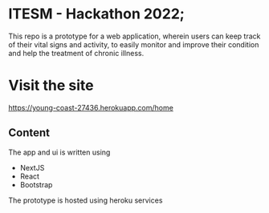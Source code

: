 # ITESM - Hackathon 2022;

This repo is a prototype for a web application, wherein users can keep track
of their vital signs and activity, to easily monitor and improve their
condition and help the treatment of chronic illness.

# Visit the site

https://young-coast-27436.herokuapp.com/home

## Content

The app and ui is written using
- NextJS
- React
- Bootstrap

The prototype is hosted using heroku services

